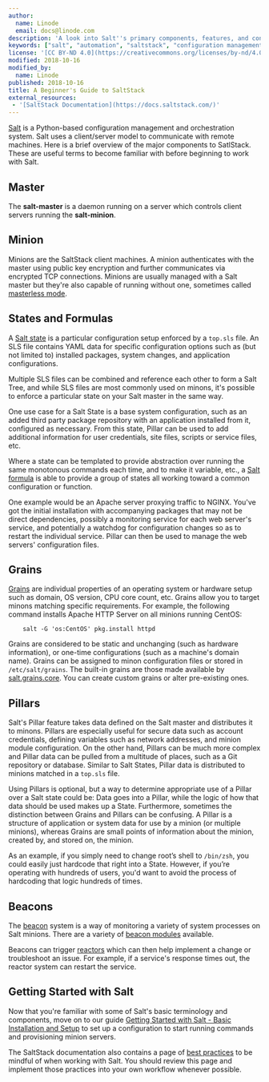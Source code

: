 ```yaml
---
author:
  name: Linode
  email: docs@linode.com
description: 'A look into Salt''s primary components, features, and configurations for the new SaltStack user'
keywords: ["salt", "automation", "saltstack", "configuration management"]
license: '[CC BY-ND 4.0](https://creativecommons.org/licenses/by-nd/4.0)'
modified: 2018-10-16
modified_by:
  name: Linode
published: 2018-10-16
title: A Beginner's Guide to SaltStack
external_resources:
 - '[SaltStack Documentation](https://docs.saltstack.com/)'
---
```


[Salt](https://s.saltstack.com/community/) is a Python-based configuration management and orchestration system. Salt uses a client/server model to communicate with remote machines. Here is a brief overview of the major components to SatlStack. These are useful terms to become familiar with before beginning to work with Salt.


## Master

The **salt-master** is a daemon running on a server which controls client servers running the **salt-minion**.

## Minion

Minions are the SaltStack client machines. A minion authenticates with the master using public key encryption and further communicates via encrypted TCP connections. Minions are usually managed with a Salt master but they're also capable of running without one, sometimes called [masterless mode](https://docs.saltstack.com/en/latest/topics/tutorials/standalone_minion.html#tutorial-standalone-minion).

## States and Formulas

A [Salt state](https://docs.saltstack.com/en/latest/topics/tutorials/starting_states.html) is a particular configuration setup enforced by a `top.sls` file. An SLS file contains YAML data for specific configuration options such as (but not limited to) installed packages, system changes, and application configurations.

Multiple SLS files can be combined and reference each other to form a Salt Tree, and while SLS files are most commonly used on minons, it's  possible to enforce a particular state on your Salt master in the same way.

One use case for a Salt State is a base system configuration, such as an added third party package repository with an application installed from it, configured as necessary. From this state, Pillar can be used to add additional information for user credentials, site files, scripts or service files, etc.

Where a state can be templated to provide abstraction over running the same monotonous commands each time, and to make it variable, etc., a [Salt formula](https://docs.saltstack.com/en/latest/topics/development/conventions/formulas.html) is able to provide a group of states all working toward a common configuration or function.

One example would be an Apache server proxying traffic to NGINX. You've got the initial installation with accompanying packages that may not be direct dependencies, possibly a monitoring service for each web server's service, and potentially a watchdog for configuration changes so as to restart the individual service. Pillar can then be used to manage the web servers' configuration files.

## Grains

[Grains](https://docs.saltstack.com/en/latest/topics/grains/) are individual properties of an operating system or hardware setup such as domain, OS version, CPU core count, etc. Grains allow you to target minons matching specific requirements. For example, the following command installs Apache HTTP Server on all minions running CentOS:

        salt -G 'os:CentOS' pkg.install httpd

Grains are considered to be static and unchanging (such as hardware information), or one-time configurations (such as a machine's domain name). Grains can be assigned to minon configuration files or stored in `/etc/salt/grains`. The built-in grains are those made available by [salt.grains.core](https://docs.saltstack.com/en/latest/ref/grains/all/salt.grains.core.html). You can create custom grains or alter pre-existing ones.


## Pillars

Salt's Pillar feature takes data defined on the Salt master and distributes it to minons. Pillars are especially useful for secure data such as account credentials, defining variables such as network addresses, and minion module configuration. On the other hand, Pillars can be much more complex and Pillar data can be pulled from a multitude of places, such as a Git repository or database. Similar to Salt States, Pillar data is distributed to minions matched in a `top.sls` file.

Using Pillars is optional, but a way to determine appropriate use of a Pillar over a Salt state could be: Data goes into a Pillar, while the logic of how that data should be used makes up a State. Furthermore, sometimes the distinction between Grains and Pillars can be confusing. A Pillar is a structure of application or system data for use by a minion (or multiple minions), whereas Grains are small points of information about the minion, created by, and stored on, the minion.

As an example, if you simply need to change root’s shell to `/bin/zsh`, you could easily just hardcode that right into a State. However, if you’re operating with hundreds of users, you'd want to avoid the process of hardcoding that logic hundreds of times.

## Beacons

The [beacon](https://salt.readthedocs.io/en/stable/topics/beacons/index.html) system is a way of monitoring a variety of system processes on Salt minions. There are a variety of [beacon modules](https://docs.saltstack.com/en/latest/ref/beacons/all/index.html) available.

Beacons can trigger [reactors](https://docs.saltstack.com/en/latest/topics/reactor/index.html#reactor) which can then help implement a change or troubleshoot an issue. For example, if a service's response times out, the reactor system can restart the service.


## Getting Started with Salt

Now that you're familiar with some of Salt's basic terminology and components, move on to our guide [Getting Started with Salt - Basic Installation and Setup](https://www.linode.com/docs/applications/configuration-management/getting-started-with-salt-basic-installation-and-setup/) to set up a configuration to start running commands and provisioning minion servers.

The SaltStack documentation also contains a page of [best practices](https://docs.saltstack.com/en/latest/topics/best_practices.html) to be mindful of when working with Salt. You should review this page and implement those practices into your own workflow whenever possible.